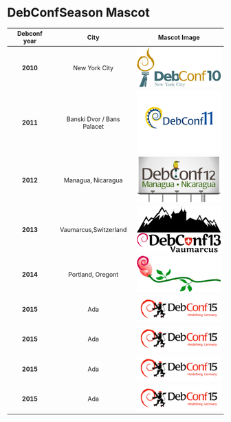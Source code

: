 # DebConf**Season Mascot**    

| Debconf year| City| Mascot Image  |
| :-------------: |:-------------:| :-----:|
| **2010**| New York City|  <img src="https://github.com/varghesejose2020/debconf/blob/main/DcMascots/dc10.png" width="200px"> |
| **2011**|Banski Dvor / Bans Palacet|   <img src="https://github.com/varghesejose2020/debconf/blob/main/DcMascots/dc11.png" width="200px"> |
| **2012** | Managua, Nicaragua| <img src="https://github.com/varghesejose2020/debconf/blob/main/DcMascots/dc12.png" width="200px">   |
| **2013** | Vaumarcus,Switzerland| <img src="https://github.com/varghesejose2020/debconf/blob/main/DcMascots/dc13.png" width="200px">    |
| **2014** | Portland, Oregont| <img src="https://github.com/varghesejose2020/debconf/blob/main/DcMascots/dc14.png" width="200px">   |
| **2015** | Ada   | <img src="https://github.com/varghesejose2020/debconf/blob/main/DcMascots/dc15.png" width="200px">   |
| **2015** | Ada   | <img src="https://github.com/varghesejose2020/debconf/blob/main/DcMascots/dc15.png" width="200px">   |
| **2015** | Ada   | <img src="https://github.com/varghesejose2020/debconf/blob/main/DcMascots/dc15.png" width="200px">   |
| **2015** | Ada   | <img src="https://github.com/varghesejose2020/debconf/blob/main/DcMascots/dc15.png" width="200px">   |
